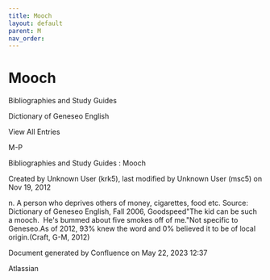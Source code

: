 ```yaml
---
title: Mooch
layout: default
parent: M
nav_order:
---
```


# Mooch

Bibliographies and Study Guides

Dictionary of Geneseo English

View All Entries

M-P

Bibliographies and Study Guides : Mooch

Created by  Unknown User (krk5), last modified by  Unknown User (msc5) on Nov 19, 2012

n. A person who deprives others of money, cigarettes, food etc. Source: Dictionary of Geneseo English, Fall 2006, Goodspeed&quot;The kid can be such a mooch.  He's bummed about five smokes off of me.&quot;Not specific to Geneseo.As of 2012, 93% knew the word and 0% believed it to be of local origin.(Craft, G-M, 2012)

Document generated by Confluence on May 22, 2023 12:37

Atlassian
